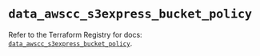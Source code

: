 # `data_awscc_s3express_bucket_policy`

Refer to the Terraform Registry for docs: [`data_awscc_s3express_bucket_policy`](https://registry.terraform.io/providers/hashicorp/awscc/0.70.0/docs/data-sources/s3express_bucket_policy).
